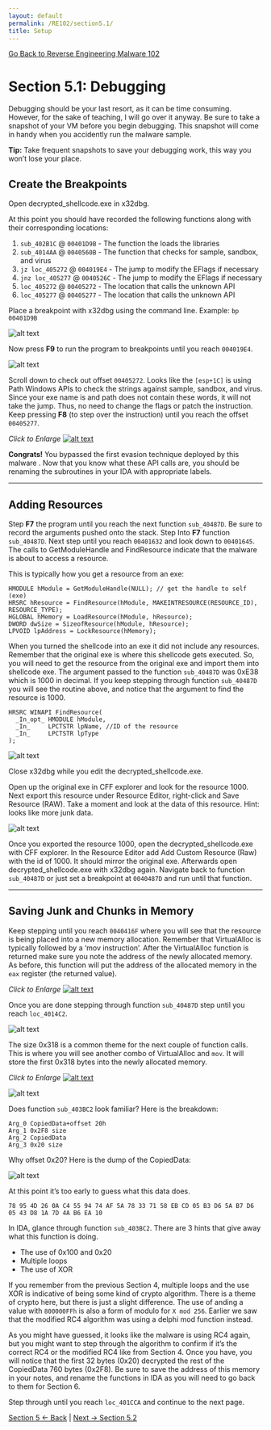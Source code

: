 ```yaml
---
layout: default
permalink: /RE102/section5.1/
title: Setup
---
```

[Go Back to Reverse Engineering Malware 102](https://nobarxtx.github.io/RE102/)

# Section 5.1: Debugging #

Debugging should be your last resort, as it can be time consuming. However, for the sake of teaching, I will go over it anyway. Be sure to take a snapshot of your VM before you begin debugging. This snapshot will come in handy when you accidently run the malware sample. 

**Tip:** Take frequent snapshots to save your debugging work, this way you won’t lose your place.

## Create the Breakpoints ##

Open decrypted_shellcode.exe in x32dbg.

At this point you should have recorded the following functions along with their corresponding locations:

1. `sub_402B1C` @ `00401D9B` - The function the loads the libraries
2. `sub_4014AA` @ `0040560B` - The function that checks for sample, sandbox, and virus
3. `jz loc_405272` @ `004019E4` - The jump to modify the EFlags if necessary
4. `jnz loc_405277` @ `0040526C` - The jump to modify the EFlags if necessary
5. `loc_405272` @ `00405272` - The location that calls the unknown API
6. `loc_405277` @ `00405277` - The location that calls the unknown API

Place a breakpoint with x32dbg using the command line. Example: `bp 00401D9B`

![alt text](https://nobarxtx.github.io/RE102/images/Section5.1_breakpoint.png "Section5.1_breakpoint")

Now press **F9** to run the program to breakpoints until you reach `004019E4`.

![alt text](https://nobarxtx.github.io/RE102/images/Section5.1_4019E4.png "Section5.1_4019E4")

Scroll down to check out offset `00405272`. Looks like the `[esp+1C]` is using Path Windows APIs to check the strings against sample, sandbox, and virus. Since your exe name is and path does not contain these words, it will not take the jump. Thus, no need  to change the flags or patch the instruction. Keep pressing **F8** (to step over the instruction) until you reach the offset `00405277`.

*Click to Enlarge*
[![alt text](https://nobarxtx.github.io/RE102/images/Section5.1_405272.png "Section5.1_405272")](https://nobarxtx.github.io/RE102/images/Section5.1_405272.png)

**Congrats!** You bypassed the first evasion technique deployed by this malware . Now that you know what these API calls are, you should be renaming the subroutines in your IDA with appropriate labels.

---

## Adding Resources ##

Step **F7** the program until you reach the next function `sub_40487D`. Be sure to record the arguments pushed onto the stack. Step Into **F7** function `sub_40487D`. Next step until you reach `00401632` and look down to `00401645`. The calls to GetModuleHandle and FindResource indicate that the malware is  about to access a resource.

This is typically how you get a resource from an exe:

```
HMODULE hModule = GetModuleHandle(NULL); // get the handle to self (exe)
HRSRC hResource = FindResource(hModule, MAKEINTRESOURCE(RESOURCE_ID), RESOURCE_TYPE); 
HGLOBAL hMemory = LoadResource(hModule, hResource);
DWORD dwSize = SizeofResource(hModule, hResource);
LPVOID lpAddress = LockResource(hMemory);
```

When you turned the shellcode into an exe it did not include any resources. Remember that the original exe is where this shellcode gets executed. So, you will need to get the resource from the original exe and import them into shellcode exe. The argument passed to the function `sub_40487D` was 0xE38 which is 1000 in decimal. If you keep stepping through function `sub_40487D` you will see the routine above, and notice that the argument to find the resource is 1000.

```
HRSRC WINAPI FindResource(
  _In_opt_ HMODULE hModule,
  _In_     LPCTSTR lpName, //ID of the resource
  _In_     LPCTSTR lpType
);
```

![alt text](https://nobarxtx.github.io/RE102/images/Section5.1_LoadResource.png "Section5.1_LoadResource")

Close x32dbg while you edit the decrypted_shellcode.exe.

Open up the original exe in CFF explorer and look for the resource 1000. Next export this resource under Resource Editor, right-click and Save Resource (RAW). Take a moment and look at the data of this resource. Hint: looks like more junk data. 

![alt text](https://nobarxtx.github.io/RE102/images/Section5.1_resource.png "Section5.1_resource")

Once you exported the resource 1000, open the decrypted_shellcode.exe with CFF explorer. In the Resource Editor add Add Custom Resource (Raw) with the id of 1000. It should mirror the original exe. Afterwards open decrypted_shellcode.exe with x32dbg again. Navigate back to function `sub_40487D` or just set a breakpoint at `0040487D` and run until that function.

---

## Saving Junk and Chunks in Memory ##

Keep stepping until you reach `0040416F` where you will see that the resource is being placed into a new memory allocation. Remember that VirtualAlloc is typically followed by a ‘mov instruction’. After the VirtualAlloc function is returned make sure you note the address of the newly allocated memory. As before, this function will put the address of the allocated memory in the `eax` register (the returned value).

*Click to Enlarge*
[![alt text](https://nobarxtx.github.io/RE102/images/Section5.1_savingresource.png "Section5.1_savingresource")](https://nobarxtx.github.io/RE102/images/Section5.1_savingresource.png)

Once you are done stepping through function `sub_40487D` step until you reach `loc_4014C2`.

![alt text](https://nobarxtx.github.io/RE102/images/Section5.1_allocate318.png "Section5.1_allocate318")

The size 0x318 is a common theme for the next couple of function calls. This is where you will see another combo  of VirtualAlloc and `mov`.  It will store the first 0x318 bytes into the newly allocated memory.

*Click to Enlarge*
[![alt text](https://nobarxtx.github.io/RE102/images/Section5.1_Virtualloc318.png "Section5.1_Virtualloc318")](https://nobarxtx.github.io/RE102/images/Section5.1_Virtualloc318.png)

![alt text](https://nobarxtx.github.io/RE102/images/Section5.1_move_decrypt.png "Section5.1_move_decrypt")

Does function `sub_403BC2` look familiar? Here is the breakdown:

```
Arg_0 CopiedData+offset 20h
Arg_1 0x2F8 size
Arg_2 CopiedData
Arg_3 0x20 size
```

Why offset 0x20? Here is the dump of the CopiedData:

![alt text](https://nobarxtx.github.io/RE102/images/Section5.1_20bytesof318.png "Section5.1_20bytesof318")

At this point it’s too early to guess what this data does.

```
78 95 4D 26 0A C4 55 94 74 AF 5A 78 33 71 58 EB CD 05 B3 D6 5A B7 D6 05 43 D8 1A 7D 4A B6 EA 10
```

In IDA, glance through function `sub_403BC2`. There are 3 hints that give away what this function is doing.

* The use of 0x100 and 0x20
* Multiple loops
* The use of XOR

If you remember from the previous Section 4, multiple loops and the use XOR is indicative of being some kind of crypto algorithm. There is a theme of crypto here, but there is just a slight difference. The use of anding a value with `800000FFh` is also a form of modulo for `X mod 256`. Earlier we saw that the modified RC4 algorithm was using a delphi mod function instead.

As you might have guessed, it looks like the malware is using RC4 again, but you might want to step through the algorithm to confirm if it’s the correct RC4 or the modified RC4 like from Section 4. Once you have, you will notice that the first 32 bytes (0x20) decrypted the rest of the CopiedData 760 bytes (0x2F8). Be sure to save the address of this memory in your notes, and rename the functions in IDA as you will need to go back to them for Section 6.


Step through until you reach `loc_401CCA` and continue to the next page.

[Section 5 <- Back](https://nobarxtx.github.io/RE102/section5) | [Next -> Section 5.2](https://nobarxtx.github.io/RE102/section5.2)

